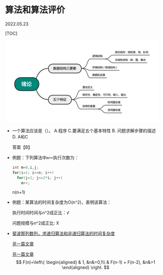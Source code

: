 # 算法和算法评价
2022.05.23

[TOC]

![](resources/绪论.png)

* 一个算法应该是（）。
  A.程序
  C.要满足五个基本特性
  B. 问题求解步骤的描述
  D. A和C

  答案【B】

* 例题：下列算法中```m++```执行次数为：

  ```c
  int m=0,i,j;
  for(i=1; i<=n; i++)
    for(j=1; j<=2*i; j++)
      m++; 
  ```

  n(n+1)

* 例题：某算法的时间复杂度为O(n^2)，表明该算法：

  执行时间时间与n^2成正比：√

  问题规模与n^2成正比: X

* [斐波那列数列，求递归算法和非递归算法的时间复杂度](https://blog.csdn.net/qq_33951180/article/details/52484080)

  [另一篇文章](https://blog.csdn.net/a1456123a/article/details/48849923)

  [另一篇文章](https://zhuanlan.zhihu.com/p/56444434)
  $$
  F(n)=\left\{
  \begin{aligned}
   & 1, &n&=0,1\\
   & F(n-1) + F(n-2), &n&>1
  \end{aligned}
  \right.
  $$
  

  